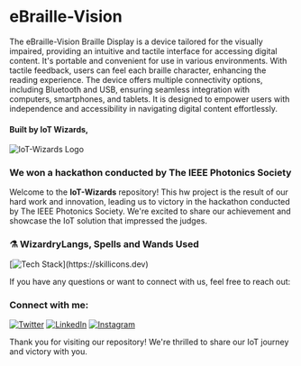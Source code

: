 # eBraille-Vision
The eBraille-Vision Braille Display is a device tailored for the visually impaired, providing an intuitive and tactile interface for accessing digital content. It's portable and convenient for use in various environments. With tactile feedback, users can feel each braille character, enhancing the reading experience. The device offers multiple connectivity options, including Bluetooth and USB, ensuring seamless integration with computers, smartphones, and tablets. It is designed to empower users with independence and accessibility in navigating digital content effortlessly.
#### Built by IoT Wizards,
![IoT-Wizards Logo](https://opengameart.org/sites/default/files/forum-attachments/giphy.gif)

### **We won a hackathon conducted by The IEEE Photonics Society**

Welcome to the **IoT-Wizards** repository! This hw project is the result of our hard work and innovation, leading us to victory in the hackathon conducted by The IEEE Photonics Society. We're excited to share our achievement and showcase the IoT solution that impressed the judges.



### :alembic: WizardryLangs, Spells and Wands Used 
[![Tech Stack](https://skillicons.dev/icons?i=cpp,python,arduino,raspberrypi,)](https://skillicons.dev)

If you have any questions or want to connect with us, feel free to reach out:

### Connect with me:

[![Twitter](https://skillicons.dev/icons?i=twitter)](https://twitter.com/venukanthan_bs)
[![LinkedIn](https://skillicons.dev/icons?i=linkedin)](https://linkedin.com/in/venukanthan)
[![Instagram](https://skillicons.dev/icons?i=instagram)](https://instagram.com/itsvenu22)

  Thank you for visiting our repository! We're thrilled to share our IoT journey and victory with you.


